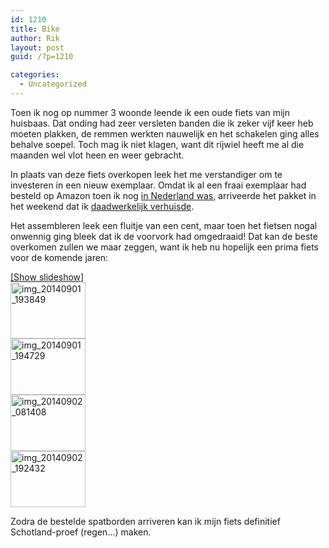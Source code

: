 ```yaml
---
id: 1210
title: Bike
author: Rik
layout: post
guid: /?p=1210

categories:
  - Uncategorized
---
```

Toen ik nog op nummer 3 woonde leende ik een oude fiets van mijn huisbaas. Dat onding had zeer versleten banden die ik zeker vijf keer heb moeten plakken, de remmen werkten nauwelijk en het schakelen ging alles behalve soepel. Toch mag ik niet klagen, want dit rijwiel heeft me al die maanden wel vlot heen en weer gebracht.

In plaats van deze fiets overkopen leek het me verstandiger om te investeren in een nieuw exemplaar. Omdat ik al een fraai exemplaar had besteld op Amazon toen ik nog [in Nederland was][1], arriveerde het pakket in het weekend dat ik [daadwerkelijk verhuisde][2].

Het assembleren leek een fluitje van een cent, maar toen het fietsen nogal onwennig ging bleek dat ik de voorvork had omgedraaid! Dat kan de beste overkomen zullen we maar zeggen, want ik heb nu hopelijk een prima fiets voor de komende jaren:

<div
	class="ngg-galleryoverview ngg-ajax-pagination-none"
	id="ngg-gallery-6cea0822fb7254c9d23b109fb93cd78c-1">
  <div class="slideshowlink">
    <a href='http://csbnw.no-ip.org:38/index.php/nggallery/slideshow?p=1210'>[Show slideshow]</a>
  </div>
  
  <!-- Thumbnails -->
  
  <div id="ngg-image-0" class="ngg-gallery-thumbnail-box" >
    <div class="ngg-gallery-thumbnail">
      <a href="http://csbnw.no-ip.org:38/wp-content/gallery/Bike/IMG_20140901_193849.jpg"
               title=""
               data-src="http://csbnw.no-ip.org:38/wp-content/gallery/Bike/IMG_20140901_193849.jpg"
               data-thumbnail="http://csbnw.no-ip.org:38/wp-content/gallery/Bike/thumbs/thumbs_IMG_20140901_193849.jpg"
               data-image-id="549"
               data-title="img_20140901_193849"
               data-description=""
               class="ngg-fancybox" rel="6cea0822fb7254c9d23b109fb93cd78c"> <img
                    title="img_20140901_193849"
                    alt="img_20140901_193849"
                    src="http://csbnw.no-ip.org:38/wp-content/gallery/Bike/thumbs/thumbs_IMG_20140901_193849.jpg"
                    width="120"
                    height="90"
                    style="max-width:none;"
 /> </a>
    </div>
  </div>
  
  <div id="ngg-image-1" class="ngg-gallery-thumbnail-box" >
    <div class="ngg-gallery-thumbnail">
      <a href="http://csbnw.no-ip.org:38/wp-content/gallery/Bike/IMG_20140901_194729.jpg"
               title=""
               data-src="http://csbnw.no-ip.org:38/wp-content/gallery/Bike/IMG_20140901_194729.jpg"
               data-thumbnail="http://csbnw.no-ip.org:38/wp-content/gallery/Bike/thumbs/thumbs_IMG_20140901_194729.jpg"
               data-image-id="550"
               data-title="img_20140901_194729"
               data-description=""
               class="ngg-fancybox" rel="6cea0822fb7254c9d23b109fb93cd78c"> <img
                    title="img_20140901_194729"
                    alt="img_20140901_194729"
                    src="http://csbnw.no-ip.org:38/wp-content/gallery/Bike/thumbs/thumbs_IMG_20140901_194729.jpg"
                    width="120"
                    height="90"
                    style="max-width:none;"
 /> </a>
    </div>
  </div>
  
  <div id="ngg-image-2" class="ngg-gallery-thumbnail-box" >
    <div class="ngg-gallery-thumbnail">
      <a href="http://csbnw.no-ip.org:38/wp-content/gallery/Bike/IMG_20140902_081408.jpg"
               title=""
               data-src="http://csbnw.no-ip.org:38/wp-content/gallery/Bike/IMG_20140902_081408.jpg"
               data-thumbnail="http://csbnw.no-ip.org:38/wp-content/gallery/Bike/thumbs/thumbs_IMG_20140902_081408.jpg"
               data-image-id="551"
               data-title="img_20140902_081408"
               data-description=""
               class="ngg-fancybox" rel="6cea0822fb7254c9d23b109fb93cd78c"> <img
                    title="img_20140902_081408"
                    alt="img_20140902_081408"
                    src="http://csbnw.no-ip.org:38/wp-content/gallery/Bike/thumbs/thumbs_IMG_20140902_081408.jpg"
                    width="120"
                    height="90"
                    style="max-width:none;"
 /> </a>
    </div>
  </div>
  
  <div id="ngg-image-3" class="ngg-gallery-thumbnail-box" >
    <div class="ngg-gallery-thumbnail">
      <a href="http://csbnw.no-ip.org:38/wp-content/gallery/Bike/IMG_20140902_192432.jpg"
               title=""
               data-src="http://csbnw.no-ip.org:38/wp-content/gallery/Bike/IMG_20140902_192432.jpg"
               data-thumbnail="http://csbnw.no-ip.org:38/wp-content/gallery/Bike/thumbs/thumbs_IMG_20140902_192432.jpg"
               data-image-id="552"
               data-title="img_20140902_192432"
               data-description=""
               class="ngg-fancybox" rel="6cea0822fb7254c9d23b109fb93cd78c"> <img
                    title="img_20140902_192432"
                    alt="img_20140902_192432"
                    src="http://csbnw.no-ip.org:38/wp-content/gallery/Bike/thumbs/thumbs_IMG_20140902_192432.jpg"
                    width="120"
                    height="90"
                    style="max-width:none;"
 /> </a>
    </div>
  </div>
  
  <!-- Pagination -->
  
  <div class='ngg-clear'>
  </div>
</div>

Zodra de bestelde spatborden arriveren kan ik mijn fiets definitief Schotland-proef (regen&#8230;) maken.

 [1]: /?p=1197 "Summer Holidays"
 [2]: /?p=1208 "Moving (2)"